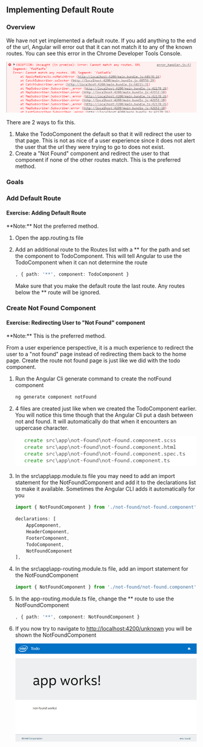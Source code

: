 ## Implementing Default Route

### Overview


We have not yet implemented a default route.  If you add anything to the end of the url, Angular will error out that it can not match it to any of the known routes.  You can see this error in the Chrome Developer Tools Console.

![no route found](images/ng2/no-route-found.png)


There are 2 ways to fix this.  

1. Make the TodoComponent the default so that it will redirect the user to that page.  This is not as nice of a user experience since it does not alert the user that the url they were trying to go to does not exist.
1. Create a "Not Found" component and redirect the user to that component if none of the other routes match.  This is the preferred method.


### Goals

### Add Default Route

<h4 class="exercise-start">
    <b>Exercise</b>: Adding Default Route 
</h4>

<div class="alert alert-danger" role="alert">
**Note:** Not the preferred method.  
</div>

1. Open the app.routing.ts file
1. Add an additional route to the Routes list with a ** for the path and set the component to TodoComponent.  This will tell Angular to use the TodoComponent when it can not determine the route

    ```TypeScript
    , { path: '**', component: TodoComponent }
    ```

    <div class="alert alert-warning">
    Make sure that you make the default route the last route.  Any routes below the ** route will be ignored.
    </div>

<div class="exercise-end"></div>

### Create Not Found Component

<h4 class="exercise-start">
    <b>Exercise</b>: Redirecting User to "Not Found" component
</h4>

<div class="alert alert-success" role="alert">
**Note:** This is the preferred method.  
</div>

From a user experience perspective, it is a much experience to redirect the user to a "not found" page instead of redirecting them back to the home page.  Create the route not found page is just like we did with the todo component.    

1. Run the Angular Cli generate command to create the notFound component

    ```bash
    ng generate component notFound
    ```

1. 4 files are created just like when we created the TodoComponent earlier.  You will notice this time though that the Angular Cli put a dash between not and found.  It will automatically do that when it encounters an uppercase character.

    ![not found generated file list](images/ng2/notfound-generated.png)

1. In the src\app\app.module.ts file you may need to add an import statement for the NotFoundComponent and add it to the declarations list to make it available.  Sometimes the Angular CLI adds it automatically for you

    ```TypeScript
    import { NotFoundComponent } from './not-found/not-found.component';
    ```

    ```TypeScript
    declarations: [
        AppComponent,
        HeaderComponent,
        FooterComponent,
        TodoComponent,
        NotFoundComponent
    ],
    ```
1. In the src\app\app-routing.module.ts file, add an import statement for the NotFoundComponent 

    ```TypeScript
    import { NotFoundComponent } from './not-found/not-found.component';
    ```

1. In the app-routing.module.ts file, change the ** route to use the NotFoundComponent

    ```TypeScript
    , { path: '**', component: NotFoundComponent }
    ```

1. If you now try to navigate to [http://localhost:4200/unknown](http://localhost:4200/unknown) you will be shown the NotFoundComponent 

    ![Not Found View](images/view-route-unknown.png)
    
